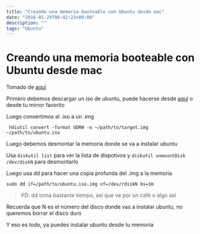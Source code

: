 ```yaml
---
title: "Creando una memoria booteable con Ubuntu desde mac"
date: "2016-01-29T06:42:23+00:00"
description: ""
tags: "Ubuntu"
---
```

# Creando una memoria booteable con Ubuntu desde mac

Tomado de  [aquí](http://www.ubuntu.com/download/desktop/create-a-usb-stick-on-mac-osx) 

Primero debemos descargar un iso de ubuntu, puede hacerse desde  [aquí](http://www.ubuntu.com/download/desktop) o desde tu mirror favorito

Luego convertimos el .iso a un .img

` hdiutil convert -format UDRW -o ~/path/to/target.img ~/path/to/ubuntu.iso`

Luego debemos desmontar la memoria donde se va a instalar ubuntu

Usa `diskutil list` para ver la lista de dispotivos y `diskutil unmountDisk /dev/diskN` para desmontarlo

Luego usa dd para hacer una copia profunda del .img a la memoria

`sudo dd if=/path/to/ubuntu.iso.img of=/dev/rdiskN bs=1m` 
>PD: dd toma bastante tiempo, así que ve por un café o algo así

Recuerda que N es el número del disco donde vas a instalar ubuntu, no queremos  borrar el disco duro

Y eso es todo, ya puedes instalar ubuntu desde tu memoria

